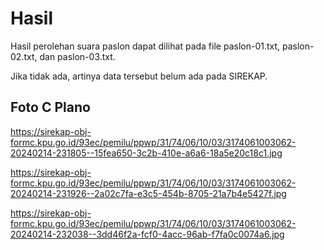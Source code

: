 # Hasil

Hasil perolehan suara paslon dapat dilihat pada file paslon-01.txt, paslon-02.txt, dan paslon-03.txt.

Jika tidak ada, artinya data tersebut belum ada pada SIREKAP.

## Foto C Plano

https://sirekap-obj-formc.kpu.go.id/93ec/pemilu/ppwp/31/74/06/10/03/3174061003062-20240214-231805--15fea650-3c2b-410e-a6a6-18a5e20c18c1.jpg

https://sirekap-obj-formc.kpu.go.id/93ec/pemilu/ppwp/31/74/06/10/03/3174061003062-20240214-231926--2a02c7fa-e3c5-454b-8705-21a7b4e5427f.jpg

https://sirekap-obj-formc.kpu.go.id/93ec/pemilu/ppwp/31/74/06/10/03/3174061003062-20240214-232038--3dd46f2a-fcf0-4acc-96ab-f7fa0c0074a6.jpg
